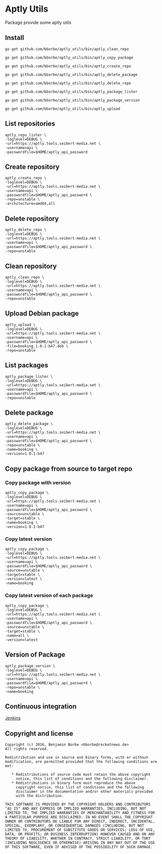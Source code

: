 # Aptly Utils

Package provide some aptly utils

## Install

`go get github.com/bborbe/aptly_utils/bin/aptly_clean_repo`

`go get github.com/bborbe/aptly_utils/bin/aptly_copy_package`

`go get github.com/bborbe/aptly_utils/bin/aptly_create_repo`

`go get github.com/bborbe/aptly_utils/bin/aptly_delete_package`

`go get github.com/bborbe/aptly_utils/bin/aptly_delete_repo`

`go get github.com/bborbe/aptly_utils/bin/aptly_package_lister`

`go get github.com/bborbe/aptly_utils/bin/aptly_package_version`

`go get github.com/bborbe/aptly_utils/bin/aptly_upload`

## List repositories

```
aptly_repo_lister \
-loglevel=DEBUG \
-url=https://aptly.tools.seibert-media.net \
-username=api \
-passwordfile=$HOME/aptly_api_password
```

## Create repository

```
aptly_create_repo \
-loglevel=DEBUG \
-url=https://aptly.tools.seibert-media.net \
-username=api \
-passwordfile=$HOME/aptly_api_password \
-repo=unstable \
-architecture=amd64,all
```

## Delete repository

```
aptly_delete_repo \
-loglevel=DEBUG \
-url=https://aptly.tools.seibert-media.net \
-username=api \
-passwordfile=$HOME/aptly_api_password \
-repo=unstable
```

## Clean repository

```
aptly_clean_repo \
-loglevel=DEBUG \
-url=https://aptly.tools.seibert-media.net \
-username=api \
-passwordfile=$HOME/aptly_api_password \
-repo=unstable
```

## Upload Debian package

```
aptly_upload \
-loglevel=DEBUG \
-url=https://aptly.tools.seibert-media.net \
-username=api \
-passwordfile=$HOME/aptly_api_password \
-file=booking_1.0.1-b47.deb \
-repo=unstable
```

## List packages

```
aptly_package_lister \
-loglevel=DEBUG \
-url=https://aptly.tools.seibert-media.net \
-username=api \
-passwordfile=$HOME/aptly_api_password \
-repo=unstable
```

## Delete package

```
aptly_delete_package \
-loglevel=DEBUG \
-url=https://aptly.tools.seibert-media.net \
-username=api \
-passwordfile=$HOME/aptly_api_password \
-repo=unstable \
-name=booking \
-version=1.0.1-b47
```

## Copy package from source to target repo

### Copy package with version

```
aptly_copy_package \
-loglevel=DEBUG \
-url=https://aptly.tools.seibert-media.net \
-username=api \
-passwordfile=$HOME/aptly_api_password \
-source=unstable \
-target=stable \
-name=booking \
-version=1.0.1-b47
```

### Copy latest version

```
aptly_copy_package \
-loglevel=DEBUG \
-url=https://aptly.tools.seibert-media.net \
-username=api \
-passwordfile=$HOME/aptly_api_password \
-source=unstable \
-target=stable \
-version=latest \
-name=booking 
```

### Copy latest version of each package

```
aptly_copy_package \
-loglevel=DEBUG \
-url=https://aptly.tools.seibert-media.net \
-username=api \
-passwordfile=$HOME/aptly_api_password \
-source=unstable \
-target=stable \
-name=all \
-version=latest
```

## Version of Package

```
aptly_package_version \
-loglevel=DEBUG \
-url=https://aptly.tools.seibert-media.net \
-username=api \
-passwordfile=$HOME/aptly_api_password \
-repo=unstable \
-name=booking
```

## Continuous integration

[Jenkins](https://www.benjamin-borbe.de/jenkins/job/Go-Aptly-Utils/)

## Copyright and license

    Copyright (c) 2016, Benjamin Borbe <bborbe@rocketnews.de>
    All rights reserved.
    
    Redistribution and use in source and binary forms, with or without
    modification, are permitted provided that the following conditions are
    met:
    
       * Redistributions of source code must retain the above copyright
         notice, this list of conditions and the following disclaimer.
       * Redistributions in binary form must reproduce the above
         copyright notice, this list of conditions and the following
         disclaimer in the documentation and/or other materials provided
         with the distribution.

    THIS SOFTWARE IS PROVIDED BY THE COPYRIGHT HOLDERS AND CONTRIBUTORS
    "AS IS" AND ANY EXPRESS OR IMPLIED WARRANTIES, INCLUDING, BUT NOT
    LIMITED TO, THE IMPLIED WARRANTIES OF MERCHANTABILITY AND FITNESS FOR
    A PARTICULAR PURPOSE ARE DISCLAIMED. IN NO EVENT SHALL THE COPYRIGHT
    OWNER OR CONTRIBUTORS BE LIABLE FOR ANY DIRECT, INDIRECT, INCIDENTAL,
    SPECIAL, EXEMPLARY, OR CONSEQUENTIAL DAMAGES (INCLUDING, BUT NOT
    LIMITED TO, PROCUREMENT OF SUBSTITUTE GOODS OR SERVICES; LOSS OF USE,
    DATA, OR PROFITS; OR BUSINESS INTERRUPTION) HOWEVER CAUSED AND ON ANY
    THEORY OF LIABILITY, WHETHER IN CONTRACT, STRICT LIABILITY, OR TORT
    (INCLUDING NEGLIGENCE OR OTHERWISE) ARISING IN ANY WAY OUT OF THE USE
    OF THIS SOFTWARE, EVEN IF ADVISED OF THE POSSIBILITY OF SUCH DAMAGE.

